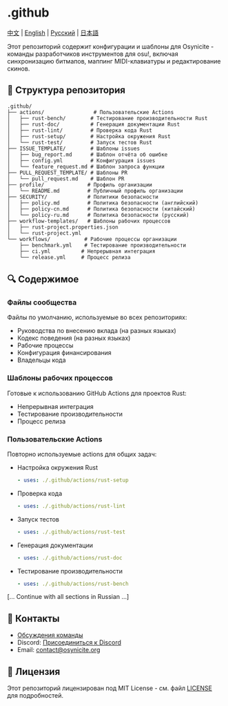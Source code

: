# .github

[中文](./README_ZH.md) | [English](./README.md) | [Русский](./README_RU.md) | [日本語](./README_JP.md) 

Этот репозиторий содержит конфигурации и шаблоны для Osynicite - команды разработчиков инструментов для osu!, включая синхронизацию битмапов, маппинг MIDI-клавиатуры и редактирование скинов.

## 📂 Структура репозитория
```plaintext
.github/
├── actions/                # Пользовательские Actions
│   ├── rust-bench/        # Тестирование производительности Rust
│   ├── rust-doc/          # Генерация документации Rust
│   ├── rust-lint/         # Проверка кода Rust
│   ├── rust-setup/        # Настройка окружения Rust
│   └── rust-test/         # Запуск тестов Rust
├── ISSUE_TEMPLATE/        # Шаблоны issues
│   ├── bug_report.md      # Шаблон отчёта об ошибке
│   ├── config.yml         # Конфигурация issues
│   └── feature_request.md # Шаблон запроса функции
├── PULL_REQUEST_TEMPLATE/ # Шаблоны PR
│   └── pull_request.md    # Шаблон PR
├── profile/              # Профиль организации
│   └── README.md         # Публичный профиль организации
├── SECURITY/             # Политики безопасности
│   ├── policy.md         # Политика безопасности (английский)
│   ├── policy-cn.md      # Политика безопасности (китайский)
│   └── policy-ru.md      # Политика безопасности (русский)
├── workflow-templates/   # Шаблоны рабочих процессов
│   ├── rust-project.properties.json
│   └── rust-project.yml
└── workflows/           # Рабочие процессы организации
    ├── benchmark.yml    # Тестирование производительности
    ├── ci.yml          # Непрерывная интеграция
    └── release.yml     # Процесс релиза
```

## 🔍 Содержимое
### Файлы сообщества
Файлы по умолчанию, используемые во всех репозиториях:
- Руководства по внесению вклада (на разных языках)
- Кодекс поведения (на разных языках)
- Рабочие процессы
- Конфигурация финансирования
- Владельцы кода

### Шаблоны рабочих процессов
Готовые к использованию GitHub Actions для проектов Rust:
- Непрерывная интеграция
- Тестирование производительности
- Процесс релиза

### Пользовательские Actions
Повторно используемые actions для общих задач:
- Настройка окружения Rust
  ```yaml
  - uses: ./.github/actions/rust-setup
  ```
- Проверка кода
  ```yaml
  - uses: ./.github/actions/rust-lint
  ```
- Запуск тестов
  ```yaml
  - uses: ./.github/actions/rust-test
  ```
- Генерация документации
  ```yaml
  - uses: ./.github/actions/rust-doc
  ```
- Тестирование производительности
  ```yaml
  - uses: ./.github/actions/rust-bench
  ```

[... Continue with all sections in Russian ...]

## 📮 Контакты
- [Обсуждения команды](https://github.com/orgs/Osynicite/discussions)
- Discord: [Присоединиться к Discord](https://discord.gg/osynicite)
- Email: [contact@osynicite.org](mailto:contact@osynicite.org)

## 📄 Лицензия
Этот репозиторий лицензирован под MIT License - см. файл [LICENSE](LICENSE) для подробностей.